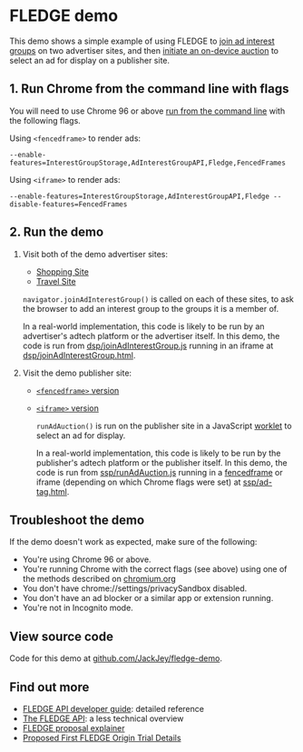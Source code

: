 # FLEDGE demo

This demo shows a simple example of using FLEDGE to [join ad interest groups](https://github.com/WICG/turtledove/blob/main/FLEDGE.md#11-joining-interest-groups) on two advertiser sites, and then
[initiate an on-device auction](https://github.com/WICG/turtledove/blob/main/FLEDGE.md#2-sellers-run-on-device-auctions)
to select an ad for display on a publisher site.

## 1. Run Chrome from the command line with flags

You will need to use Chrome 96 or above [run from the command line](https://www.chromium.org/developers/how-tos/run-chromium-with-flags) with the following flags.

Using `<fencedframe>` to render ads:

```
--enable-features=InterestGroupStorage,AdInterestGroupAPI,Fledge,FencedFrames
```

Using `<iframe>` to render ads:

```
--enable-features=InterestGroupStorage,AdInterestGroupAPI,Fledge --disable-features=FencedFrames
```

## 2. Run the demo

1. Visit both of the demo advertiser sites:

   - [Shopping Site](https://shopping-fledge-demo.glitch.me/advertiser/shopping.html)
   - [Travel Site](https://travel-fledge-demo.glitch.me/advertiser/travel.html)

   `navigator.joinAdInterestGroup()` is called on each of these sites, to ask the browser to add an
   interest group to the groups it is a member of.

   In a real-world implementation, this code is likely to be run by an advertiser's adtech platform or
   the advertiser itself. In this demo, the code is run from [dsp/joinAdInterestGroup.js](https://glitch.com/edit/#!/shopping-fledge-demo?path=dsp%2FjoinAdInterestGroup.js) running in an iframe at [dsp/joinAdInterestGroup.html](https://glitch.com/edit/#!/shopping-fledge-demo?path=dsp%2FjoinAdInterestGroup.html).

2. Visit the demo publisher site:

   - [`<fencedframe>` version](https://publisher-fledge-demo.glitch.me/publisher/index.html?fencedframe)
   - [`<iframe>` version](https://publisher-fledge-demo.glitch.me/publisher/index.html)

     `runAdAuction()` is run on the publisher site in a JavaScript [worklet](https://github.com/WICG/turtledove/blob/main/FLEDGE.md#:~:text=worklet) to select an ad for display.

     In a real-world implementation, this code is likely to be run by the publisher's adtech
     platform or the publisher itself. In this demo, the code is run from [ssp/runAdAuction.js](https://glitch.com/edit/#!/shopping-fledge-demo?path=ssp%2FrunAdAuction.js) running in a [fencedframe](https://github.com/WICG/turtledove/blob/main/FLEDGE.md#:~:text=fenced%20frame) or iframe (depending on which Chrome flags were set) at [ssp/ad-tag.html](https://glitch.com/edit/#!/shopping-fledge-demo?path=ssp%2Fad-tag.html).

## Troubleshoot the demo

If the demo doesn't work as expected, make sure of the following:

- You're using Chrome 96 or above.
- You're running Chrome with the correct flags (see above) using one of the methods described on
  [chromium.org](https://www.chromium.org/developers/how-tos/run-chromium-with-flags)
- You don't have chrome://settings/privacySandbox disabled.
- You don't have an ad blocker or a similar app or extension running.
- You're not in Incognito mode.

## View source code

Code for this demo at [github.com/JackJey/fledge-demo](https://github.com/JackJey/fledge-demo).

## Find out more

- [FLEDGE API developer guide](https://developer.chrome.com/blog/fledge-api/): detailed reference
- [The FLEDGE API](https://developer.chrome.com/docs/privacy-sandbox/fledge/): a less technical overview
- [FLEDGE proposal explainer](https://github.com/WICG/turtledove/blob/main/FLEDGE.md)
- [Proposed First FLEDGE Origin Trial Details](https://github.com/WICG/turtledove/blob/main/Proposed_First_FLEDGE_OT_Details.md)
